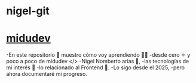 # nigel-git
# [midudev](https://github.com/elliotgaramendi/midudev)

-En este repositorio 📂 muestro cómo voy aprendiendo 🧑‍💻
-desde cero ⚛️ y poco a poco de midudev </>
-Nigel Nomberto arias 💜,
-las tecnologías de mi interés 🚀 
-lo relacionado al Frontend 🌌.
-Lo sigo desde el 2025,
-pero ahora documentaré mi progreso.

